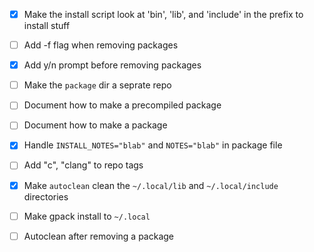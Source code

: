 
 - [x] Make the install script look at 'bin', 'lib', and 'include' in the prefix to install stuff
 - [ ] Add -f flag when removing packages
 - [x] Add y/n prompt before removing packages
 - [ ] Make the `package` dir a seprate repo
 - [ ] Document how to make a precompiled package
 - [ ] Document how to make a package
 - [x] Handle `INSTALL_NOTES="blab"` and `NOTES="blab"` in package file
 - [ ] Add "c", "clang" to repo tags
 - [x] Make `autoclean` clean the `~/.local/lib` and `~/.local/include` directories
 - [ ] Make gpack install to `~/.local`
 - [ ] Autoclean after removing a package

